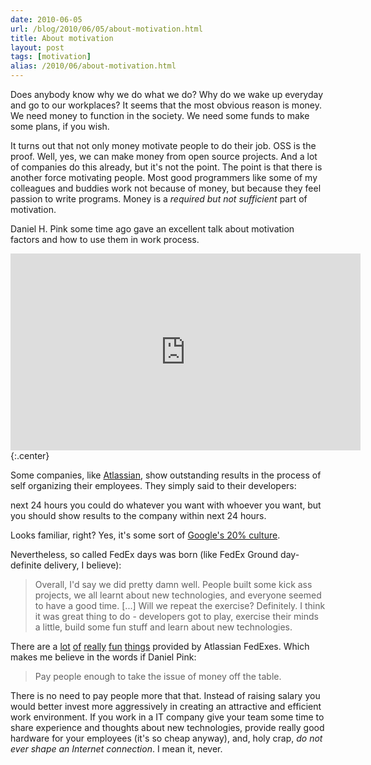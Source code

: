 ```yaml
---
date: 2010-06-05
url: /blog/2010/06/05/about-motivation.html
title: About motivation
layout: post
tags: [motivation]
alias: /2010/06/about-motivation.html
---
```

Does anybody know why we do what we do? Why do we wake up everyday and go to our workplaces? It seems that the most obvious reason is money. We need money to function in the society. We need some funds to make some plans, if you wish.

It turns out that not only money motivate people to do their job. OSS is the proof. Well, yes, we can make money from open source projects. And a lot of companies do this already, but it's not the point. The point is that there is another force motivating people. Most good programmers like some of my colleagues and buddies work not because of money, but because they feel passion to write programs. Money is a _required but not sufficient_ part of motivation.

Daniel H. Pink some time ago gave an excellent talk about motivation factors and how to use them in work process.

<div><iframe width="560" height="315" src="http://www.youtube.com/embed/_mG-hhWL_ug" frameborder="0" allowfullscreen="1"></iframe></div>
{:.center}

Some companies, like [Atlassian][ref-atlassian], show outstanding results in the process of self organizing their employees. They simply said to their developers:

next 24 hours you could do whatever you want with whoever you want, but you should show results to the company within next 24 hours.

Looks familiar, right? Yes, it's some sort of [Google's 20% culture][ref-google-20].

Nevertheless, so called FedEx days was born (like FedEx Ground day-definite delivery, I believe):

> Overall, I'd say we did pretty damn well. People built some kick ass projects, we all learnt about new technologies, and everyone seemed to have a good time.
> [...]
> Will we repeat the exercise? Definitely. I think it was great thing to do - developers got to play, exercise their minds a little, build some fun stuff and learn about new technologies.

There are a [lot][ref-fedex-r1] [of][ref-fedex-r2] [really][ref-fedex-r3] [fun][ref-fedex-r4] [things][ref-fedex-r5] provided by Atlassian FedExes. Which makes me believe in the words if Daniel Pink:

> Pay people enough to take the issue of money off the table.

There is no need to pay people more that that. Instead of raising salary you would better invest more aggressively in creating an attractive and efficient work environment. If you work in a IT company give your team some time to share experience and thoughts about new technologies, provide really good hardware for your employees (it's so cheap anyway), and, holy crap, _do not ever shape an Internet connection_. I mean it, never.

[ref-atlassian]: http://www.atlassian.com/
[ref-google-20]: http://www.scottberkun.com/blog/2008/thoughts-on-googles-20-time/
[ref-fedex-1]: http://www.flickr.com/photos/mcannonbrookes/sets/72157600212361474/
[ref-fedex-2]: http://blogs.atlassian.com/rebelutionary/archives/000495.html
[ref-fedex-r1]: http://confluence.atlassian.com/display/DEV/FedEx+XIV+Delivery+-+log4j+error+timeline
[ref-fedex-r2]: http://confluence.atlassian.com/display/DEV/FedEx+9+Delivery+-+ConfluenceFS
[ref-fedex-r3]: http://confluence.atlassian.com/display/DEV/Fedex+9+Delivery+-+Atlassian+Invaders
[ref-fedex-r4]: http://confluence.atlassian.com/display/DEV/FedEx+9+-+JIRA+Hobnob
[ref-fedex-r5]: http://confluence.atlassian.com/display/DEV/FedEx+XIV+Delivery+-+Atlassian+History+Chrome+Extension

